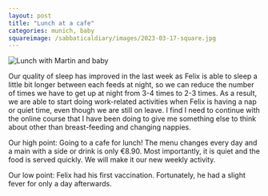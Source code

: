 ```yaml
---
layout: post
title: "Lunch at a cafe"
categories: munich, baby
squareimage: /sabbaticaldiary/images/2023-03-17-square.jpg
---
```

<img src="/sabbaticaldiary/images/2023-03-17.jpg" alt="Lunch with Martin and baby" class="center">

Our quality of sleep has improved in the last week as Felix is able to sleep a little bit longer between each feeds at night, so we can reduce the number of times we have to get up at night from 3-4 times to 2-3 times. As a result, we are able to start doing work-related activities when Felix is having a nap or quiet time, even though we are still on leave. I find I need to continue with the online course that I have been doing to give me something else to think about other than breast-feeding and changing nappies.

Our high point: 
Going to a cafe for lunch! The menu changes every day and a main with a side or drink is only €8.90. Most importantly, it is quiet and the food is served quickly. We will make it our new weekly activity.

Our low point: 
Felix had his first vaccination. Fortunately, he had a slight fever for only a day afterwards.